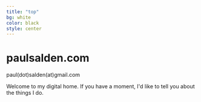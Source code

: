 ```yaml
---
title: "top"
bg: white
color: black
style: center
---
```


# paulsalden.com

<i class="fa fa-envelope"></i> paul(dot)salden(at)gmail.com

Welcome to my digital home. If you have a moment, I'd like to tell you about the things I do.
